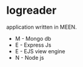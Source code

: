 # logreader
application written in MEEN.

- M - Mongo db
- E - Express Js
- E - EJS view engine
- N - Node js
